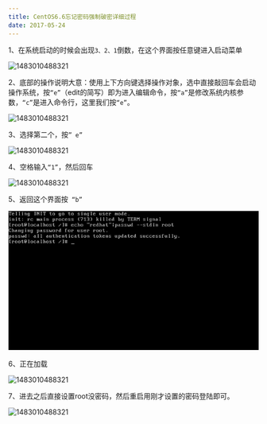 ```yaml
---
title: CentOS6.6忘记密码强制破密详细过程
date: 2017-05-24
---
```


1、在系统启动的时候会出现`3、2、1`倒数，在这个界面按任意键进入启动菜单

![1483010488321](/images/2016/12/1483010488321.png)

2、底部的操作说明大意：使用上下方向键选择操作对象，选中直接敲回车会启动操作系统，按`“e”`（edit的简写）即为进入编辑命令，按`“a”`是修改系统内核参数，`“c”`是进入命令行，这里我们按`“e”`。

![1483010488321](/images/2016/12/1483010488321.png)

3、选择第二个，按`” e”`

![1483010488321](/images/2016/12/1483010488321.png)

4、空格输入`“1”`，然后回车

![1483010488321](/images/2016/12/1483010488321.png)

5、返回这个界面按` “b”`

![1483010488321](../images/2016/12/1483010488321.png)

6、正在加载

![1483010488321](/images/2016/12/1483010488321.png)

7、进去之后直接设置root没密码，然后重启用刚才设置的密码登陆即可。

![1483010488321](/images/2016/12/1483010488321.png)